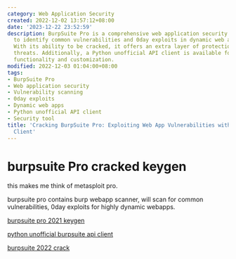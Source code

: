 ```yaml
---
category: Web Application Security
created: 2022-12-02 13:57:12+08:00
date: '2023-12-22 23:52:59'
description: BurpSuite Pro is a comprehensive web application security tool designed
  to identify common vulnerabilities and 0day exploits in dynamic web applications.
  With its ability to be cracked, it offers an extra layer of protection against potential
  threats. Additionally, a Python unofficial API client is available for enhanced
  functionality and customization.
modified: 2022-12-03 01:04:00+08:00
tags:
- BurpSuite Pro
- Web application security
- Vulnerability scanning
- 0day exploits
- Dynamic web apps
- Python unofficial API client
- Security tool
title: 'Cracking BurpSuite Pro: Exploiting Web App Vulnerabilities with Python API
  Client'
---
```


# burpsuite Pro cracked keygen

this makes me think of metasploit pro.

burpsuite pro contains burp webapp scanner, will scan for common vulnerabilities, 0day exploits for highly dynamic webapps.

[burpsuite pro 2021 keygen](https://github.com/d3417/BurpSuite-Pro-2021-Cracked)
 
[python unofficial burpsuite api client](https://pypi.org/project/burpsuite/)
 
[burpsuite 2022 crack](https://zhuanlan.zhihu.com/p/478151736)
